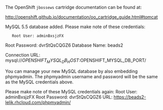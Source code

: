 The OpenShift `jbossews` cartridge documentation can be found at:

http://openshift.github.io/documentation/oo_cartridge_guide.html#tomcat


MySQL 5.5 database added.  Please make note of these credentials:

       Root User: adminBxsjzFX
   Root Password: dvrStQsCQGZ6
   Database Name: beads2

Connection URL: mysql://$OPENSHIFT_MYSQL_DB_HOST:$OPENSHIFT_MYSQL_DB_PORT/

You can manage your new MySQL database by also embedding phpmyadmin.
The phpmyadmin username and password will be the same as the MySQL credentials above.

Please make note of these MySQL credentials again:
  Root User: adminBxsjzFX
  Root Password: dvrStQsCQGZ6
URL: https://beads2-lelik.rhcloud.com/phpmyadmin/